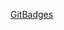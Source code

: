 [GitBadges](https://home.aveek.io/GitHub-Profile-Badges/)

<!---
MadeOfBees/MadeOfBees is a ✨ special ✨ repository because its `README.md` (this file) appears on your GitHub profile.
You can click the Preview link to take a look at your changes.
--->
